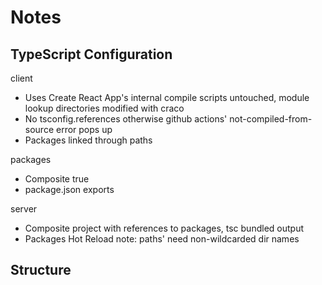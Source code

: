 # Notes

## TypeScript Configuration

client

- Uses Create React App's internal compile scripts untouched, module lookup directories modified with craco
- No tsconfig.references otherwise github actions' not-compiled-from-source error pops up
- Packages linked through paths

packages

- Composite true
- package.json exports

server

- Composite project with references to packages, tsc bundled output
- Packages Hot Reload note: paths' need non-wildcarded dir names

## Structure
